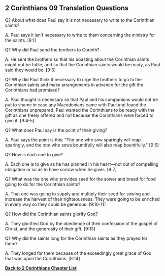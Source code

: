 ## 2 Corinthians 09 Translation Questions ##

Q? About what does Paul say it is not necessary to write to the Corinthian saints?

A. Paul says it isn't necessary to write to them concerning the ministry for the saints. [9:1]

Q? Why did Paul send the brothers to Corinth?

A. He sent the brothers so that his boasting about the Corinthian saints might not be futile, and so that the Corinthian saints would be ready, as Paul said they would be. [9:3]

Q? Why did Paul think it necessary to urge the brothers to go to the Corinthian saints and make arrangements in advance for the gift the Corinthians had promised?

A. Paul thought is necessary so that Paul and his companions would not be put to shame in case any Macedonians came with Paul and found the Corinthians unprepared. Paul wanted the Corinthians to be ready with the gift as one freely offered and not because the Corinthians were forced to give it. [9:4-5]

Q? What does Paul say is the point of their giving?

A. Paul says the point is this: "The one who sow sparingly will reap sparingly, and the one who sows bountifully will also reap bountifully." [9:6]

Q? How is each one to give?

A. Each one is to give as he has planned in his heart—not out of compelling obligation or so as to have sorrow when he gives. [9:7]

Q? What was the one who provides seed for the sower and bread for food going to do for the Corinthian saints?

A. That one was going to supply and multiply their seed for sowing and increase the harvest of their righteousness. They were going to be enriched in every way so they could be generous. [9:10-11]

Q? How did the Corinthian saints glorify God?

A. They glorified God by the obedience of their confession of the gospel of Christ, and the generosity of their gift. [9:13]

Q? Why did the saints long for the Corinthian saints as they prayed for them?

A. They longed for them because of the exceedingly great grace of God that was upon the Corinthians. [9:14]

__[Back to 2 Corinthians Chapter List](./)__


